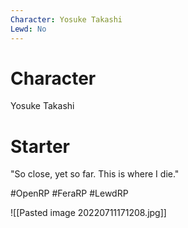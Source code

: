 ```yaml
---
Character: Yosuke Takashi
Lewd: No
---
```

# Character
Yosuke Takashi

# Starter
"So close, yet so far. This is where I die." 

#OpenRP #FeraRP #LewdRP 

![[Pasted image 20220711171208.jpg]]